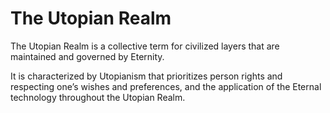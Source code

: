 # The Utopian Realm

The Utopian Realm is a collective term for civilized layers that are maintained and governed by Eternity.

It is characterized by Utopianism that prioritizes person rights and respecting one’s wishes and preferences, and the application of the Eternal technology throughout the Utopian Realm.